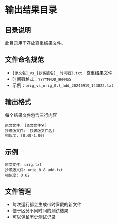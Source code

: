 # 输出结果目录

## 目录说明
此目录用于存放查重结果文件。

## 文件命名规范
- `[原文名]_vs_[抄袭版名]_[时间戳].txt` - 查重结果文件
- 时间戳格式：`YYYYMMDD_HHMMSS`
- 示例：`orig_vs_orig_0.8_add_20240919_143022.txt`

## 输出格式
每个结果文件包含三行内容：
```
原文文件: [原文文件名]
抄袭版文件: [抄袭版文件名]
相似度: [0.00-1.00]
```

## 示例
```
原文文件: orig.txt
抄袭版文件: orig_0.8_add.txt
相似度: 0.62
```

## 文件管理
- 每次运行都会生成带时间戳的新文件
- 便于区分不同时间的测试结果
- 可以保留历史测试记录
